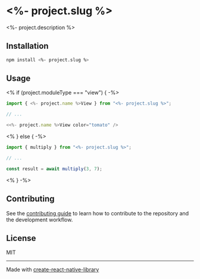 # <%- project.slug %>

<%- project.description %>

## Installation

```sh
npm install <%- project.slug %>
```

## Usage

<% if (project.moduleType === "view") { -%>
```js
import { <%- project.name %>View } from "<%- project.slug %>";

// ...

<<%- project.name %>View color="tomato" />
```
<% } else { -%>
```js
import { multiply } from "<%- project.slug %>";

// ...

const result = await multiply(3, 7);
```
<% } -%>

## Contributing

See the [contributing guide](CONTRIBUTING.md) to learn how to contribute to the repository and the development workflow.

## License

MIT

---

Made with [create-react-native-library](https://github.com/callstack/react-native-builder-bob)
